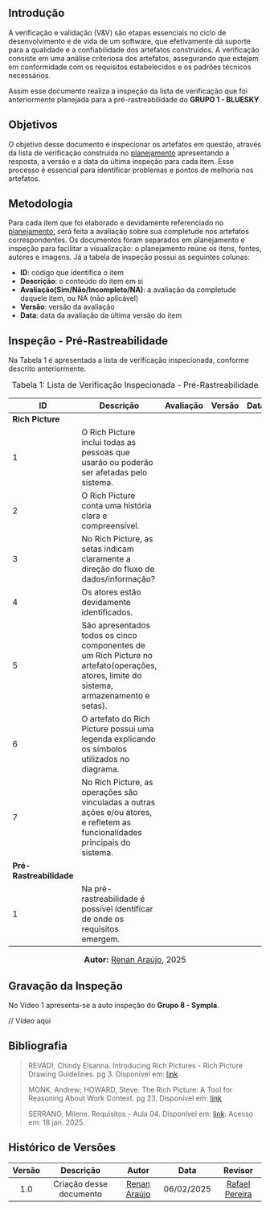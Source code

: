 ## Introdução

A verificação e validação (V&V) são etapas essenciais no ciclo de desenvolvimento e de vida de um software, que efetivamente dá suporte para a qualidade e a confiabilidade dos artefatos construídos. A verificação consiste em uma análise criteriosa dos artefatos, assegurando que estejam em conformidade com os requisitos estabelecidos e os padrões técnicos necessários.

Assim esse documento realiza a inspeção da lista de verificação que foi anteriormente planejada para a pré-rastreabilidade do **GRUPO 1 - BLUESKY**.

## Objetivos

O objetivo desse documento é inspecionar os artefatos em questão, através da lista de verificação construída no [planejamento](./planejamento.md) apresentando a resposta, a versão e a data da última inspeção para cada item. Esse processo é essencial para identificar problemas e pontos de melhoria nos artefatos.

## Metodologia

Para cada item que foi elaborado e devidamente referenciado no [planejamento](./planejamento.md), será feita a avaliação sobre sua completude nos artefatos correspondentes. Os documentos foram separados em planejamento e inspeção para facilitar a visualização: o planejamento reúne os itens, fontes, autores e imagens. Já a tabela de inspeção possui as seguintes colunas:

 - **ID**: código que identifica o item
 - **Descrição**: o conteúdo do item em si
 - **Avaliação(Sim/Não/Incompleto/NA)**: a avaliação da completude daquele item, ou NA (não aplicável)
 - **Versão**: versão da avaliação
 - **Data**: data da avaliação da última versão do item

## Inspeção - Pré-Rastreabilidade

Na Tabela 1 é apresentada a lista de verificação inspecionada, conforme descrito anteriormente.

<font size="3"><p style="text-align: center">Tabela 1: Lista de Verificação Inspecionada - Pré-Rastreabilidade</p></font>

| ID | Descrição | Avaliação | Versão | Data |
|----|-----------|-------|-------|--------|
| **Rich Picture** |
| 1  | O Rich Picture inclui todas as pessoas que usarão ou poderão ser afetadas pelo sistema. | |||
| 2  | O Rich Picture conta uma história clara e compreensível. ||||
| 3  |No Rich Picture, as setas indicam claramente a direção do fluxo de dados/informação? ||||
| 4 | Os atores estão devidamente identificados. ||||
| 5 | São apresentados todos os cinco componentes de um Rich Picture no artefato(operações, atores, limite do sistema, armazenamento e setas). ||||
| 6 | O artefato do Rich Picture possui uma legenda explicando os símbolos utilizados no diagrama. | |||
| 7 | No Rich Picture, as operações são vinculadas a outras ações e/ou atores, e refletem as funcionalidades principais do sistema. | |||
| **Pré-Rastreabilidade** |
| 1 | Na pré-rastreabilidade é possível identificar de onde os requisitos emergem. ||||


<font size="3"><p style="text-align: center"><b>Autor:</b> [Renan Araújo](https://github.com/renantfm4), 2025</p></font>

## Gravação da Inspeção

No Vídeo 1 apresenta-se a auto inspeção do **Grupo 8 - Sympla**.

// Vídeo aqui



## **Bibliografia**

> REVADI, Chindy Elsanna. Introducing Rich Pictures - Rich Picture Drawing Guidelines. pg 3. Disponível em: [link](https://aprender3.unb.br/pluginfile.php/2972420/mod_resource/content/2/1_5145791542719414573.pdf)
>
> MONK, Andrew; HOWARD, Steve. The Rich Picture: A Tool for Reasoning About Work Context. pg 23. Disponível em: [link](https://ics.uci.edu/~wscacchi/Software-Process/Readings/RichPicture.pdf)
>
> SERRANO, Milene. Requisitos - Aula 04. Disponível em: [link](https://aprender3.unb.br/pluginfile.php/2972416/mod_resource/content/3/Requisitos%20-%20Aula%2004.pdf). Acesso em: 18 jan. 2025.
>

## Histórico de Versões

| Versão |          Descrição              |     Autor      |      Data      |   Revisor     | 
|:------:|:-------------------------------:|:--------------:|:--------------:|:-------------:|
|  1.0   | Criação desse documento | [Renan Araújo](https://github.com/renantfm4) | 06/02/2025 | [Rafael Pereira](https://github.com/rafgpereira)  |
